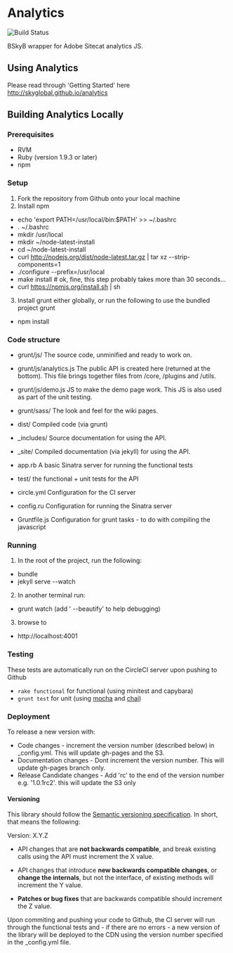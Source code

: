 Analytics
=========
![Build Status](https://circleci.com/gh/skyglobal/analytics.png?circle-token=ffbea17cf5fdf1c09f4fb53cf5fa1db6c804c832)

BSkyB wrapper for Adobe Sitecat analytics JS.

## Using Analytics
Please read through 'Getting Started' here http://skyglobal.github.io/analytics

## Building Analytics Locally
### Prerequisites

- RVM
- Ruby (version 1.9.3 or later)
- npm

### Setup
1. Fork the repository from Github onto your local machine
2. Install npm
  - echo 'export PATH=/usr/local/bin:$PATH' >> ~/.bashrc
  - . ~/.bashrc
  - mkdir /usr/local
  - mkdir ~/node-latest-install
  - cd ~/node-latest-install
  - curl http://nodejs.org/dist/node-latest.tar.gz | tar xz --strip-components=1
  - ./configure --prefix=/usr/local
  - make install # ok, fine, this step probably takes more than 30 seconds...
  - curl https://npmjs.org/install.sh | sh
3. Install grunt either globally, or run the following to use the bundled project grunt
  - npm install

### Code structure
- grunt/js/
  The source code, unminified and ready to work on.

- grunt/js/analytics.js
  The public API is created here (returned at the bottom). This file brings together files from /core, /plugins and /utils.

- grunt/js/demo.js
  JS to make the demo page work.  This JS is also used as part of the unit testing.

- grunt/sass/
  The look and feel for the wiki pages.

- dist/
  Compiled code (via grunt)

- _includes/
  Source documentation for using the API.

- _site/
  Compiled documentation (via jekyll) for using the API.

- app.rb
  A basic Sinatra server for running the functional tests

- test/
  the functional + unit tests for the API

- circle.yml
  Configuration for the CI server

- config.ru
  Configuration for running the Sinatra server

- Gruntfile.js
  Configuration for grunt tasks - to do with compiling the javascript

### Running

1. In the root of the project, run the following:
  - bundle
  - jekyll serve --watch
2. In another terminal run:
  - grunt watch (add ' --beautify' to help debugging)
3. browse to
  - http://localhost:4001

### Testing
These tests are automatically run on the CircleCI server upon pushing to Github
  - `rake functional` for functional (using minitest and capybara)
  - `grunt test` for unit (using [mocha](http://visionmedia.github.io/mocha/) and [chai](http://chaijs.com/‎))


### Deployment
To release a new version with:
  - Code changes -  increment the version number (described below) in _config.yml. This will update gh-pages and the S3.
  - Documentation changes - Dont increment the version number. This will update gh-pages branch only.
  - Release Candidate changes - Add 'rc' to the end of the version number e.g. '1.0.1rc2'. this will update the S3 only

#### Versioning
This library should follow the [Semantic versioning
specification](http://semver.org/). In short, that means the following:

Version: X.Y.Z

- API changes that are **not backwards compatible**, and break existing
  calls using the API must increment the X value.

- API changes that introduce **new backwards compatible changes**, or **change the
  internals**, but not the interface, of existing methods will increment the
  Y value.

- **Patches or bug fixes** that are backwards compatible should increment the
  Z value.


Upon commiting and pushing your code to Github, the CI server will run through
the functional tests and - if there are no errors - a new version of the library
will be deployed to the CDN using the version number specified in the
_config.yml file.
